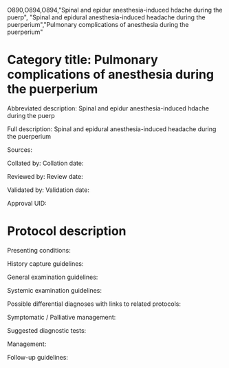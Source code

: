 O890,O894,O894,"Spinal and epidur anesthesia-induced hdache during the puerp", "Spinal and epidural anesthesia-induced headache during the puerperium","Pulmonary complications of anesthesia during the puerperium"
# Category title: Pulmonary complications of anesthesia during the puerperium

Abbreviated description: Spinal and epidur anesthesia-induced hdache during the puerp

Full description: Spinal and epidural anesthesia-induced headache during the puerperium

Sources:

Collated by:
Collation date:

Reviewed by:
Review date:

Validated by:
Validation date:

Approval UID:

# Protocol description

Presenting conditions:

History capture guidelines:

General examination guidelines:

Systemic examination guidelines:

Possible differential diagnoses with links to related protocols:

Symptomatic / Palliative management:

Suggested diagnostic tests:

Management:

Follow-up guidelines:

